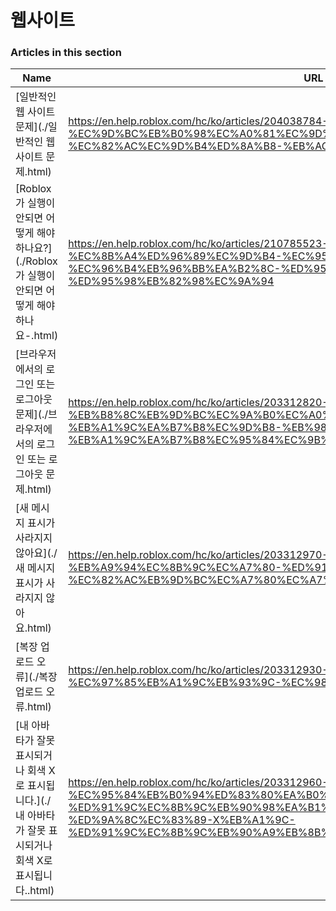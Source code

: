 # 웹사이트  
### Articles in this section
Name|URL
-|-
[일반적인 웹 사이트 문제](./일반적인 웹 사이트 문제.html) |https://en.help.roblox.com/hc/ko/articles/204038784-%EC%9D%BC%EB%B0%98%EC%A0%81%EC%9D%B8-%EC%9B%B9-%EC%82%AC%EC%9D%B4%ED%8A%B8-%EB%AC%B8%EC%A0%9C
[Roblox가 실행이 안되면 어떻게 해야 하나요?](./Roblox가 실행이 안되면 어떻게 해야 하나요-.html) |https://en.help.roblox.com/hc/ko/articles/210785523-Roblox%EA%B0%80-%EC%8B%A4%ED%96%89%EC%9D%B4-%EC%95%88%EB%90%98%EB%A9%B4-%EC%96%B4%EB%96%BB%EA%B2%8C-%ED%95%B4%EC%95%BC-%ED%95%98%EB%82%98%EC%9A%94
[브라우저에서의 로그인 또는 로그아웃 문제](./브라우저에서의 로그인 또는 로그아웃 문제.html) |https://en.help.roblox.com/hc/ko/articles/203312820-%EB%B8%8C%EB%9D%BC%EC%9A%B0%EC%A0%80%EC%97%90%EC%84%9C%EC%9D%98-%EB%A1%9C%EA%B7%B8%EC%9D%B8-%EB%98%90%EB%8A%94-%EB%A1%9C%EA%B7%B8%EC%95%84%EC%9B%83-%EB%AC%B8%EC%A0%9C
[새 메시지 표시가 사라지지 않아요](./새 메시지 표시가 사라지지 않아요.html) |https://en.help.roblox.com/hc/ko/articles/203312970-%EC%83%88-%EB%A9%94%EC%8B%9C%EC%A7%80-%ED%91%9C%EC%8B%9C%EA%B0%80-%EC%82%AC%EB%9D%BC%EC%A7%80%EC%A7%80-%EC%95%8A%EC%95%84%EC%9A%94
[복장 업로드 오류](./복장 업로드 오류.html) |https://en.help.roblox.com/hc/ko/articles/203312930-%EB%B3%B5%EC%9E%A5-%EC%97%85%EB%A1%9C%EB%93%9C-%EC%98%A4%EB%A5%98
[내 아바타가 잘못 표시되거나 회색 X로 표시됩니다.](./내 아바타가 잘못 표시되거나 회색 X로 표시됩니다..html) |https://en.help.roblox.com/hc/ko/articles/203312960-%EB%82%B4-%EC%95%84%EB%B0%94%ED%83%80%EA%B0%80-%EC%9E%98%EB%AA%BB-%ED%91%9C%EC%8B%9C%EB%90%98%EA%B1%B0%EB%82%98-%ED%9A%8C%EC%83%89-X%EB%A1%9C-%ED%91%9C%EC%8B%9C%EB%90%A9%EB%8B%88%EB%8B%A4